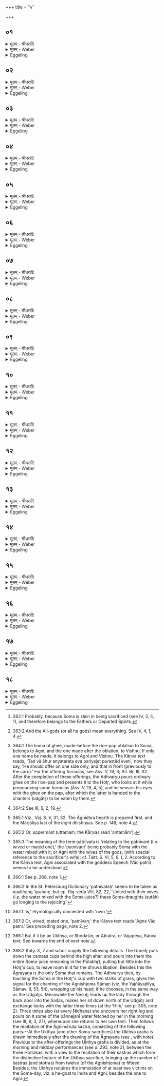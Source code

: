 +++
title = "२"

+++


## ०१
<details><summary>मूलम् - श्रीधरादि</summary>

सौम्ये᳘न चरु᳘णा प्र᳘चरति॥  
सो᳘मो वै᳘ देवा᳘नाᳫँ᳭ हविर᳘थैतत्सो᳘मायैव᳘ हवि᳘ष्क्रियते तथा᳘ ऽतः सोमो᳘ ऽनन्तर्हितो भवति चरु᳘र्भवति चरु᳘र्व्वै᳘ देवा᳘नाम᳘न्नमोदनो हि᳘ चरु᳘रोदनो हि᳘ प्रत्य᳘क्षम᳘न्नं त᳘स्माच्चरु᳘र्भवति॥
</details>

<details><summary>मूलम् - Weber</summary>

सौम्ये᳘न चरु᳘णा प्र᳘चरति॥  
सो᳘मो वै᳘ देवा᳘नाᳫं हविर᳘थैतत्सो᳘मायैव᳘ हवि᳘ष्क्रियते तथा᳘तः सोमो᳘ ऽनन्तर्हितो भवति चरु᳘र्भवति चरु᳘र्वै देवा᳘नाम᳘न्नमोदनो हि᳘ चरु᳘रोदनो हि᳘ प्रत्य᳘क्षम᳘न्नं त᳘स्माच्चरु᳘र्भवति॥
</details>

<details><summary>Eggeling</summary>

1. He proceeds with (the offering of) Soma's rice-pap; for Soma is the sacrificial food of the gods; and here now sacrificial food is prepared for Soma on his part; and thus Soma is not excluded therefrom. It is a rice-pap (caru), for rice-pap is food for the gods, since rice-pap is boiled rice, and boiled rice is clearly food: therefore it is a rice-pap.
</details>

## ०२
<details><summary>मूलम् - श्रीधरादि</summary>

ते᳘न न᳘ प्रातःसवने᳘ प्रच᳘रति॥  
न मा᳘ध्यन्दिने स᳘वन ऽएते वै᳘ देवा᳘नां नि᳘ष्केवल्ये स᳘वने य᳘त्प्रातःसवनं᳘ च मा᳘ध्यन्दिनं च स᳘वनं पितृदेव᳘त्यो वै सो᳘मः॥
</details>

<details><summary>मूलम् - Weber</summary>

ते᳘न न᳘ प्रातःसवने᳘ प्रच᳘रति॥  
न मा᳘ध्यन्दिने स᳘वन एते वै᳘ देवा᳘नां नि᳘ष्केवल्ये स᳘वने य᳘त्प्रातःसवनं᳘ च मा᳘ध्यन्दिनं च स᳘वनम् पितृदेव᳘त्यो वै सो᳘मः॥
</details>

<details><summary>Eggeling</summary>

2. Neither at the morning feast, nor at the midday feast does he offer it, for those two press-feasts, the morning feast and the midday feast, are the exclusive feasts of the gods; and Soma is sacred to the Fathers [^egg_845].

[^egg_845]: 363:1 Probably, because Soma is slain in being sacrificed (see IV, 3, 4, 1), and therefore belongs to the Fathers or Departed Spirits.
</details>

## ०३
<details><summary>मूलम् - श्रीधरादि</summary>

स य᳘त्प्रातःसवने᳘ वा प्रच᳘रेत्॥  
(न्मा᳘) मा᳘ध्यन्दिने वा स᳘वने सम᳘दᳫँ᳭ ह कुर्याद्देवे᳘भ्यश्च पितृ᳘भ्यश्च ते᳘न तृतीयसवने प्र᳘चरति व्वैश्वदेवं वै᳘ तृतीयसवनं त᳘था हा᳘समदं करोति᳘ नानुवा᳘क्याम᳘न्वाह सकृ᳘दु᳘ ह्येव प᳘राञ्चः पित᳘रस्त᳘स्मा᳘न्नानुवा᳘क्याम᳘न्वाह॥
</details>

<details><summary>मूलम् - Weber</summary>

स य᳘त्प्रातःसवने᳘ वा प्रच᳘रेत्॥  
मा᳘ध्यन्दिने वा स᳘वने सम᳘दᳫं ह कुर्याद्देवे᳘भ्यश्च पितृ᳘भ्यश्च ते᳘न तृतीयसवने प्र᳘चरति वैश्वदेवं वै᳘ तृतीयसवनं त᳘था हा᳘समदं करोतिॗ नानुवाॗक्याम᳘न्वाह सकृ᳘दुॗह्येव प᳘राञ्चः पित᳘रस्त᳘स्माॗन्नानुवाॗक्याम᳘न्वाह॥
</details>

<details><summary>Eggeling</summary>

3. But were he to offer it at the morning feast, or at the midday feast, he would cause discord between the gods and Fathers. He offers it at the evening feast, because the evening feast belongs to the All-gods [^egg_846]: thus he does not cause discord. He recites no invitatory prayer (but only an offering prayer), for the Fathers have passed away once for all: hence he recites no invitatory prayer.

[^egg_846]: 363:2 And the All-gods (or all he gods) mean everything. See IV, 4, 1, 4.
</details>

## ०४
<details><summary>मूलम् - श्रीधरादि</summary>

(हा᳘) अ᳘थ चतुर्गृहीतमा᳘ज्यं गृही᳘त्वा॥  
(त्वाश्रा᳘) आश्रा᳘व्याह घृत᳘स्य यजे᳘ति व्व᳘षट्कृते जुहोति तद्या ऽअ᳘तः प्रा᳘च्य ऽआ᳘हुतयो हुता भ᳘वन्ति ता᳘भ्य ऽए᳘वैत᳘दन्त᳘र्दधाति त᳘था हा᳘समदं करोति॥(शतम् २६००)
</details>

<details><summary>मूलम् - Weber</summary>

अ᳘थ चतुर्गृहीतमा᳘ज्यं गृहीॗत्वा॥  
आश्रा᳘व्याह घृत᳘स्य यजेति व᳘षट्कृते जुहोति तद्या अ᳘तः प्रा᳘च्य आ᳘हुतयो हुता भ᳘वन्ति ता᳘भ्य एॗवैत᳘दन्त᳘र्दधाति त᳘था हा᳘समदं करोति॥
</details>

<details><summary>Eggeling</summary>

4. Having, in the first place, taken ghee in four ladlings, and having called (on the Agnīdh) for the Śraushaṭ, he says, 'Recite the offering prayer of the ghee!' and offers as the Vashaṭ is uttered. Whatever oblations have been offered previous to this (caru), therefrom he separates this one (to Soma), and thus he causes no discord.
</details>

## ०५
<details><summary>मूलम् - श्रीधरादि</summary>

स आ᳘ज्यस्योपस्ती᳘र्य॥  
द्वि᳘श्चरोर᳘वद्यत्य᳘थोपरिष्टादा᳘ज्यस्याभि᳘घारयत्याश्रा᳘व्याह[[!!]] सौम्य᳘स्य यजे᳘ति व्व᳘षट्कृते जुहोति॥
</details>

<details><summary>मूलम् - Weber</summary>

स आ᳘ज्यस्योपस्ती᳘र्य॥  
द्वि᳘श्चरोर᳘वद्यत्य᳘थोप᳘रिष्टादा᳘ज्यस्याभि᳘घारयत्याश्रा᳘व्याह सौम्य᳘स्य यजे᳘ति व᳘षट्कृते जुहोति॥
</details>

<details><summary>Eggeling</summary>

5. Having poured (into the spoon) an 'underlayer' of ghee, he makes two cuttings from the rice-pap; and bastes them with ghee above. Having called for the Śraushaṭ, he says, 'Recite the offering prayer of the Saumya (rice-pap)!' and offers as the Vashaṭ is uttered.
</details>

## ०६
<details><summary>मूलम् - श्रीधरादि</summary>

(त्य) अथा᳘परं चतुर्गृहीतमा᳘ज्यं गृही᳘त्वा॥  
(त्वाश्रा᳘) आश्रा᳘व्याह घृत᳘स्य यजे᳘ति व्व᳘षट्कृते जुहोति तद्या ऽअ᳘त ऽऊर्ध्वा ऽआ᳘हुतीर्होष्यन्भ᳘वति ता᳘भ्य ऽए᳘वैत᳘दन्त᳘र्दधाति त᳘था हास᳘मदं करोति स य᳘दि काम᳘येतोभय᳘तः प᳘रियजेद्य᳘द्यु काम᳘येतान्यत᳘रतः[[!!]] प᳘रियजेत्॥
</details>

<details><summary>मूलम् - Weber</summary>

अथा᳘परं चतुर्गृहीतमा᳘ज्यं गृहीॗत्वा॥  
आश्रा᳘व्याह घृत᳘स्य यजे᳘ति व᳘षट्कृते जुहोति तद्या अ᳘त ऊर्ध्वा आ᳘हुतीर्होष्यन्भ᳘वति ता᳘भ्य एॗवैत᳘दन्त᳘र्दधाति त᳘था हास᳘मदं करोति स य᳘दि काम᳘येतोभय᳘तः प᳘रियजेद्य᳘द्यु काम᳘येतान्यतर᳘तः प᳘रियजेत्॥
</details>

<details><summary>Eggeling</summary>

6. He then takes ghee a second time by four ladlings, and having called for the Śraushaṭ, he says, 'Recite the offering prayer of the ghee!' and offers as the Vashaṭ is uttered. From whatever oblations he intends to offer hereafter, he thereby separates this one (to Soma), and thus he causes no discord. If he chooses, he may offer (ghee) on both sides (before and after the Soma's rice-pap); or, if he chooses, he may offer on one side only [^egg_847].

[^egg_847]: 364:1 The homa of ghee, made-before the rice-pap oblation to Soma, belongs to Agni, and the one made after the oblation, to Vishṇu. If only one homa be made, it belongs to Agni and Vishṇu. The Kāṇva text reads, 'Tad vā āhur anyatarata eva pariyajet purastād eveti,' now they say, 'He should offer on one side only, and that in front (previously to the caru).' For the offering formulas, see Āśv. V, 19, 3; Ait. Br. III, 32. After the completion of these offerings, the Adhvaryu pours ordinary ghee on the rice-pap and presents it to the Hotr̥, who looks at it while pronouncing some formulas (Āśv. V, 19, 4, 5), and he smears his eyes with the ghee on the pap, after which the latter is handed to the chanters (udgātr̥) to be eaten by them.
</details>

## ०७
<details><summary>मूलम् - श्रीधरादि</summary>

(द᳘) अ᳘थ प्रचरणी᳘ति स्रु᳘ग्भवति॥  
त᳘स्यां चतुर्गृहीतमा᳘ज्यं गृही᳘त्वा ऽध्वर्युः[[!!]] शालाकैर्धि᳘ष्ण्यान्व्या᳘घारयति तद्य᳘च्छालाकैर्धि᳘ष्ण्यान्व्याघार᳘यति य᳘दे᳘वैनानदो᳘ देवा ऽअ᳘ब्रुवंस्तृतीयसवने᳘ वो घृत्या᳘ ऽऽहुतिः प्रा᳘प्स्यति न᳘ सौम्या᳘ ऽपत्दृतो हि᳘ युष्म᳘त्सोमपीथस्ते᳘न सोमाहुतिं᳘ नार्हथे᳘ति᳘ सैनानेषा᳘ तृतीयसवन᳘ ऽएव घृत्या᳘ ऽऽहुतिः प्रा᳘प्नोति न᳘ सौम्या य᳘च्छालाकैर्धि᳘ष्ण्यान्व्याघार᳘यति ता᳘नेतै᳘रेव य᳘जुर्भिर्यथोपकीर्णं᳘ यथापूर्व्वं व्या᳘घारयति मार्जा᳘लीय ऽए᳘वोत्तमम्[[!!]]॥
</details>

<details><summary>मूलम् - Weber</summary>

अ᳘थ प्रचरणी᳘ति स्रु᳘ग्भवति॥  
त᳘स्यां चतुर्गृहीतमा᳘ज्यं गृहीॗत्वाध्वर्युः᳘ शालाकैर्धि᳘ष्ण्यान्व्या᳘घारयति तद्य᳘छालाकैर्धि᳘ष्ण्यान्व्याघार᳘यति य᳘देॗवैनानदो᳘ देवा अ᳘ब्रुवंस्तृतीयसवने᳘ वो घृत्या᳘हुतिः प्रा᳘प्स्यति न᳘ सौम्या᳘पहृतो हि᳘ युष्म᳘त्सोमपीथस्ते᳘न सोमाहुतिॗᳫंॗ सैनानेषा᳘ तृतीयसवन᳘ एव घृत्या᳘हुतिः प्रा᳘प्नोति न᳘ सौम्या य᳘छालाकैर्धि᳘ष्ण्यान्व्याघार᳘यति ता᳘नेतै᳘रेव य᳘जुर्भिर्यथोपकीर्णं᳘ यथापूर्वं व्या᳘घारयति मार्जाली᳘य एॗवोत्तम᳘म्॥
</details>

<details><summary>Eggeling</summary>

7. Now there is an offering-spoon called 'pracaraṇī.' Therein the Adhvaryu takes ghee by four ladlings (with the dipping-spoon) and pours it on the Dhishṇya hearths by means of fagots (held over them). The reason why he pours ghee on the hearths by means of fagots is this. Because, on a former occasion [^egg_848], the gods said to those (Gandharva

[^egg_848]: 364:2 See III, 6, 2, 19.

 Soma-wardens), 'At the third pressing an offering of ghee shall fall to your share, but not one of Soma, for the Soma-draught has been taken from you, wherefore ye are not worthy of a Soma-offering,' that same offering of ghee now falls to their share at the evening pressing, but not one of Soma, in that he pours ghee on the hearths by means of fagots. One after another, in the order in which they were thrown up, and with the same formulas [^egg_849], he pours ghee upon them; on the Mārjālīya last of all.

[^egg_849]: 365:1 Viz., Vāj. S. V, 31, 32. The Āgnīdhra hearth is prepared first, and the Mārjālīya last of the eight dhishṇyas. See p. 148, note 4.
</details>

## ०८
<details><summary>मूलम् - श्रीधरादि</summary>

तद्धै᳘के॥  
(क ऽ) आग्नीध्री᳘ये पु᳘नरा᳘घारयन्त्यु᳘दग्न ऽइदं क᳘र्मानुसं᳘तिष्ठाता ऽइ᳘ति त᳘दु त᳘था न᳘ कुर्यान्मार्जाली᳘य ऽए᳘वोत्तमम्[[!!]]॥
</details>

<details><summary>मूलम् - Weber</summary>

तद्धै᳘के॥  
आग्नीध्री᳘ये पु᳘नरा᳘घारयन्त्यु᳘दग्न इदं क᳘र्मानुसं᳘तिष्ठाता इ᳘ति त᳘दु त᳘था न᳘ कुर्यान्मार्जाली᳘य एॗवोत्त᳘मम्॥
</details>

<details><summary>Eggeling</summary>

8. Now some make a second pouring on the Āgnīdhrīya hearth, thinking, 'In the North (or upwards) shall this sacred work of ours be accomplished!' but let him not do it in this way, but rather the Mārjālīya last [^egg_850].

[^egg_850]: 365:2 Or, uppermost (uttamam; the Kāṇvas read 'antamām').
</details>

## ०९
<details><summary>मूलम् - श्रीधरादि</summary>

(मᳫँ᳭) स य᳘त्राध्वर्युः᳘॥  
शालाकैर्धिष्ण्या᳘न्व्याघार᳘यति[[!!]] त᳘त्प्रतिप्रस्थाता᳘ पात्नीवतं ग्र᳘हं गृ᳘ह्णाति यज्ञाद्वै᳘ प्र᳘जाः प्रजायन्ते[[!!]] यज्ञा᳘त्प्रजा᳘यमाना मिथुनात्प्र᳘जायन्ते मिथुना᳘त्प्रजा᳘यमाना ऽअन्ततो᳘ यज्ञ᳘स्य प्र᳘जायन्ते त᳘देना ऽएत᳘दन्ततो᳘ यज्ञ᳘स्य मिथुना᳘त्प्रज᳘ननात्प्र᳘जनयति त᳘स्मान्मिथुना᳘त्प्रज᳘ननादन्ततो᳘ यज्ञ᳘स्येमाः᳘ प्रजाः प्र᳘जायन्ते त᳘स्मात्पात्नीवतं᳘ गृह्णाति॥
</details>

<details><summary>मूलम् - Weber</summary>

स य᳘त्राध्वर्युः᳟॥  
शालाकैर्धि᳘ष्ण्यान्व्याघार᳘यति त᳘त्प्रतिप्रस्थाता᳘ पात्नीवतं ग्र᳘हं गृह्णाति यज्ञाद्वै᳘ प्रजाः प्र᳘जायन्ते यज्ञा᳘त्प्रजा᳘यमाना मिथुनात्प्र᳘जायन्ते मिथुना᳘त्प्रजा᳘यमाना अन्ततो᳘ यज्ञ᳘स्य प्र᳘जायन्ते त᳘देना एत᳘दन्ततो᳘ यज्ञ᳘स्य मिथुना᳘त्प्रज᳘ननात्प्र᳘जनयति त᳘स्मान्मिथुना᳘त्प्रज᳘ननादन्ततो᳘ यज्ञ᳘स्येमाः᳘ प्रजाः प्र᳘जायन्ते त᳘स्मात्पात्नीवतं᳘ गृह्णाति॥
</details>

<details><summary>Eggeling</summary>

9. Now, while the Adhvaryu pours ghee on the hearths by means of fagots, the Pratiprasthātr̥ draws the Pātnīvata [^egg_851] cup. For from the sacrifice creatures are produced; and being produced from the sacrifice, they are produced from union; and being produced from union, they are produced from the hind part of the sacrifice;--hence he thereby produces them from a productive union, from the hind part of the sacrifice: therefore he draws the Pātnīvata cup.

[^egg_851]: 365:3 The meaning of the term pātnīvata is 'relating to the patnīvant (i.e. wived or mated one),' the 'patnīvant' being probably Soma with the water mixed with it; or Agni with the wives of the gods, (with special reference to the sacrificer's wife); cf. Taitt. S. VI, 5, 8, I, 2. According to the Kāṇva text, Agni associated with the goddess Speech (Vāc patnī) seems to be understood.
</details>

## १०
<details><summary>मूलम् - श्रीधरादि</summary>

तं वा᳘ ऽउपाᳫँ᳭शुपात्रे᳘ण गृह्णाति॥  
य᳘दि सावित्र᳘मुपाᳫँ᳭शुपात्रे᳘ण गृह्णीया᳘दन्तर्यामपात्रे᳘णैतं य᳘दि सावित्र᳘मन्तर्यामपात्रे᳘ण गृह्णीया᳘दुपᳫँ᳭शुपात्रे᳘णैत᳘ᳫँ᳭ समान᳘ᳫं᳘[[!!]] ह्येतद्य᳘दुपाᳫँ᳭श्वन्तर्यामौ᳘ प्राणो हि यो वै᳘ प्राणः स᳘ ऽउदानो व्वृ᳘षा वै᳘ प्राणो यो᳘षा प᳘त्नी मिथुन᳘मे᳘वैत᳘त्प्रज᳘ननं क्रियते॥
</details>

<details><summary>मूलम् - Weber</summary>

तं वा᳘ उपांशुपात्रे᳘ण गृह्णाति॥  
य᳘दि सावित्र᳘मुपांशुपात्रे᳘ण गृह्णीया᳘दन्तर्यामपात्रे᳘णैतं य᳘दि सावित्र᳘मन्तर्यामपात्रे᳘ण गृह्णीया᳘दुपांशुपात्रे᳘णैत᳘ᳫं᳘ समाॗनᳫं ह्येतद्य᳘दुपांश्वन्तर्यामौ᳘ प्राणो हि यो वै᳘ प्राणः स᳘ उदानो वृषा वै᳘ प्राणो यो᳘षा प᳘त्नी मिथुन᳘मेॗवैत᳘त्प्रज᳘ननं क्रियते॥
</details>

<details><summary>Eggeling</summary>

10. He draws it with the Upāṁśu vessel. If he

draws the Sāvitra libation with the Upāṁśu vessel, (he draws) this one with the Antaryāma vessel; and if he draws the Sāvitra with the Antaryāma vessel (he draws) this one with the Upāṁśu vessel;--for one and the same indeed are the Upāṁśu and Antaryāma, being breath, and that which is the out-breathing is also the in-breathing. Now the breath (prāṇa, masc.) is male, and the wife is female: a productive union is thus brought about.
</details>

## ११
<details><summary>मूलम् - श्रीधरादि</summary>

तं वा᳘ ऽअपुरोरु᳘क्कं गृह्णाति॥  
व्वीर्यं᳘ वै᳘ पुरोरुङ्ने᳘त्स्त्रीषु᳘ व्वीर्यं᳘ द᳘धानी᳘ति त᳘स्मादपुरोरु᳘क्कं गृह्णाति॥
</details>

<details><summary>मूलम् - Weber</summary>

तं वा᳘ अपुरोरु᳘क्कं गृह्णाति॥  
वीर्यं᳘ वै᳘ पुरोरुङ्ने᳘त्स्त्रीषु᳘ वीर्यं᳘ द᳘धानी᳘ति त᳘स्मादपुरोरु᳘क्कं गृह्णाति॥
</details>

<details><summary>Eggeling</summary>

11. He draws it without a puroruc [^egg_852],---the puroruc being manhood,--lest he should bestow manhood on women: therefore he draws it without a puroruc.

[^egg_852]: 366:1 See p. 268, note 1.
</details>

## १२
<details><summary>मूलम् - श्रीधरादि</summary>

(त्य) अथा᳘तो गृह्णा᳘त्येव᳘॥  
(वो) उपयाम᳘गृहीतो ऽसि बृ᳘हस्प᳘तिसुतस्य देव सोम त ऽइ᳘ति ब्र᳘ह्म वै बृ᳘हस्प᳘तिर्ब्र᳘ह्मप्रसूतस्य देव सोम त ऽइत्ये᳘वैत᳘दाहे᳘न्दोरिन्द्रिया᳘वत इ᳘ति व्वीर्य᳘वत ऽइ᳘त्ये᳘वैत᳘दाह यदाहे᳘न्दोरिन्द्रिया᳘वत इ᳘ति पत्नीवतो[[!!]] ग्र᳘हा२ँ॥ ऽऋध्यासमि᳘ति न᳘ संप्रति प᳘त्नीभ्यो गृह्णाति ने᳘त्स्त्रीषु व्वी᳘र्यं[[!!]] द᳘धानी᳘ति त᳘स्मान्न᳘ सम्प्रति प᳘त्नीभ्यो गृह्णाति॥
</details>

<details><summary>मूलम् - Weber</summary>

अथा᳘तो गृह्णा᳘त्येव᳟॥  
उपयाम᳘गृहीतो ऽसि बृ᳘हस्प᳘तिसुतस्य देव सोम त इ᳘ति ब्र᳘ह्म वै बृ᳘हस्प᳘तिर्ब्र᳘ह्मप्रसूतस्य देव सोम त इत्येॗवैत᳘दाहे᳘न्दोरिन्द्रिया᳘वत इ᳘ति वीर्य᳘वत इ᳘त्येॗवैत᳘दाह यदाहे᳘न्दोरिन्द्रिया᳘वत इ᳘ति प᳘त्नीवतो ग्र᳘हां ऋध्यासमि᳘ति न᳘ सम्प्रति प᳘त्नीभ्यो गृह्णाति ने᳘त्स्त्रीषु वीर्यं᳘ द᳘धानी᳘ति त᳘स्मान्न᳘ सम्प्रति प᳘त्नीभ्यो गृह्णाति॥
</details>

<details><summary>Eggeling</summary>

12. He thus draws it from that (Āgrayaṇa graha) with (Vāj. S. VIII, 9), 'Thou art taken with a support: Of thee, divine Soma, begotten by Br̥haspati'--Br̥haspati is the priesthood: of thee, divine Soma, the priest-begotten' he thereby means to say--'Of thee, the potent juice of the powerful (manly) juice' he means to say when he says 'of thee, the potent juice'--'May I prosper the draughts of thee, the mated one [^egg_853]!' he does not now draw it for the wives, lest he should bestow manhood on women: therefore he does not now draw it for the wives.

[^egg_853]: 366:2 In the St. Petersburg Dictionary 'patnīvataḥ' seems to be taken as qualifying 'grahān;' but cp. Rig-veda VIII, 82, 22, 'United with their wives (i.e. the water mixed with the Soma-juice?) these Soma-draughts (sutāḥ) go longing to the rejoicing.'
</details>

## १३
<details><summary>मूलम् - श्रीधरादि</summary>

(त्य᳘) अ᳘थ यः᳘ प्रचरण्या᳘ᳫँ᳘ सᳫँ᳭स्रवः प᳘रिशिष्टो भ᳘वति॥  
ते᳘नैनᳫँ᳭ श्रीणाति स᳘मर्धयति वा᳘ ऽअन्यान्ग्र᳘हाञ्छ्रीणन्न᳘थैतं᳘ व्यर्धयति[[!!]] व्व᳘ज्रो वा ऽआ᳘ज्यमेते᳘न वै᳘ देवा व्व᳘ज्रेणा᳘ज्येना᳘घ्नन्नेव प᳘त्नीर्नि᳘राक्ष्णुवंस्ता᳘ हता नि᳘रष्टा᳘ नात्म᳘नश्च᳘नैशत न᳘ दाय᳘स्य च᳘नैशत त᳘थो ऽए᳘वैष᳘ ऽएते᳘न व्व᳘ज्रेणा᳘ज्येन ह᳘न्त्येव प᳘त्नीर्नि᳘रक्ष्णोति ता᳘ हता नि᳘रष्टा᳘ नात्म᳘नश्च᳘नेशते न᳘ दाय᳘स्य च᳘नेशते॥
</details>

<details><summary>मूलम् - Weber</summary>

अ᳘थ यः᳘ प्रचरण्या᳘ᳫं᳘ संस्रवः प᳘रिशिष्टो भ᳘वति॥  
ते᳘नैनं श्रीणाति स᳘मर्धयति वा᳘ अन्यान्ग्र᳘हाञ्छ्रीणान्न᳘थैतं᳘ व्य᳘र्धयति व᳘ज्रो वा आ᳘ज्यमेते᳘न वै᳘ देवा व᳘ज्रेणा᳘ज्येन :!घ्नन्नेव प᳘त्नीर्नि᳘राक्ष्णुवंस्ता᳘ हता नि᳘रष्टाॗ नात्म᳘नश्चॗनैशत न दाय᳘स्य चॗनैशत त᳘थो एॗवैष᳘ एते᳘न व᳘ज्रेणा᳘ज्येन ह᳘न्त्येव प᳘त्नीर्नि᳘रक्ष्णोति ता᳘ हता नि᳘रष्टाॗ नात्म᳘नश्चॗनेशते न᳘ दाय᳘स्य चॗनेशते॥
</details>

<details><summary>Eggeling</summary>

13. He (the Adhvaryu) then mixes it with the residue (of ghee) which is left in the pracaraṇī spoon. Now other libations he completes by mixing, but this one he diminishes; for ghee is a thunderbolt,

and by that thunderbolt, the ghee, the gods smote the wives and unmanned them, and thus smitten and unmanned they neither owned any self nor did they own any heritage. And in like manner does he now, by that thunderbolt, the ghee, smite the wives and unman them; and thus smitten and unmanned, they neither own [^egg_854] any self nor do they own any heritage.

[^egg_854]: 367:1 'īś,' etymologically connected with 'own.'
</details>

## १४
<details><summary>मूलम् - श्रीधरादि</summary>

स᳘ श्रीणाति॥  
(त्य) अहं᳘ पर᳘स्तादह᳘मव᳘स्ताद्य᳘दन्त᳘रिक्षं[[!!]] त᳘दु मे पि᳘ता ऽभूत्। अहᳫँ᳭ सू᳘र्यमुभय᳘तो ददर्शाहं᳘ देवा᳘नां परमं गु᳘हा यदि᳘ति स य᳘दह᳘महमि᳘ति श्रीणा᳘ति पु᳘ᳫं᳘स्वे᳘वैत᳘द्वी᳘र्यं[[!!]] दधाति॥
</details>

<details><summary>मूलम् - Weber</summary>

स᳘ श्रीणाति॥  
अह᳘म् पर᳘स्तादह᳘मव᳘स्ता᳘द्य᳘दन्त᳘रिक्षं त᳘दु मे पि᳘ताभूत् अहᳫं सू᳘र्यमुभय᳘तो ददर्शाहं᳘ देवा᳘नाम् परमम् गु᳘हा यदि᳘ति स य᳘दह᳘महमि᳘ति श्रीणा᳘ति पुॗᳫंॗस्वेॗवैत᳘द्वीर्यं᳘ दधाति॥
</details>

<details><summary>Eggeling</summary>

14. He mixes it, with (Vāj. S. VIII, 9), 'I am above, I am below; and what space there is between, that was my father;--I saw the sun on both sides: I am what is highest to the gods in secret.' In that he mixes with 'I--I,' thereby he bestows manhood on men.
</details>

## १५
<details><summary>मूलम् - श्रीधरादि</summary>

(त्य᳘) अ᳘थाहा᳘ग्नीत्पात्नीवत᳘स्य यजे᳘ति॥  
वृ᳘षा वा᳘ ऽअग्नीद्यो᳘षा प᳘त्नी मिथुन᳘मे᳘वैत᳘त्प्रज᳘ननं क्रियते स᳘ जुहोत्यग्ना ३ऽइ प᳘त्नीवन्नि᳘ति व्वृ᳘षा वा᳘ अग्निर्यो᳘षा प᳘त्नी मिथुन᳘मे᳘वैत᳘त्प्रज᳘ननं क्रियते॥
</details>

<details><summary>मूलम् - Weber</summary>

अ᳘थाहा᳘ग्नीत्पात्नीवत᳘स्य यजे᳘ति॥  
वृ᳘षा वा᳘ अग्नीद्यो᳘षा प᳘त्नी मिथुन᳘मेॗवैत᳘त्प्रज᳘ननं क्रियते स᳘ जुहोत्यग्ना इ प᳘त्नीव्न्नि᳘ति वृ᳘षा वा᳘ अग्निर्यो᳘षा प᳘त्नी मिथुन᳘मेॗवैत᳘त्प्रज᳘ननं क्रियते॥
</details>

<details><summary>Eggeling</summary>

15. He then says, 'Agnīdh, pronounce the offering prayer of the Pātnīvata!' The Agnīdh is male, and the wife is female: thus a productive union is brought about. He offers with (Vāj. S. VIII, 10), 'O Agni, wife-leader [^egg_855]!'--Agni is male, and the wife is female: thus a productive union is brought about.

[^egg_855]: 367:2 Or, wived, mated one, 'patnīvan;' the Kāṇva text reads 'Agne Vāc patni.' See preceding page, note 2.
</details>

## १६
<details><summary>मूलम् - श्रीधरादि</summary>

सजू᳘र्देवे᳘न त्वष्ट्रे᳘ति॥  
त्व᳘ष्टा वै᳘ सिक्तᳫँ᳭ रे᳘तो व्वि᳘करोति त᳘देष᳘ ऽए᳘वैतत्सिक्त᳘ᳫँ᳘ रे᳘तो व्वि᳘करोति सो᳘मं पिब स्वाहे᳘त्युत्तरार्द्धे᳘ जुहोति या इ᳘तरा आ᳘हुतयस्ते᳘ देवा ऽअ᳘थैताः प᳘त्न्य ऽए᳘वमिव[[!!]] हि᳘ मिथुनं᳘ कॢप्त᳘मुत्तरतो हि स्त्री पु᳘माᳫँ᳭समुपशे᳘त ऽआ᳘हरत्यध्वर्यु᳘रग्नी᳘धे भक्षᳫँ᳭ स᳘ ऽआहा᳘ध्वर्य ऽउ᳘प मा ऽऽह्वयस्वे᳘ति तं न᳘ प्रत्यु᳘पह्वयेत को हि᳘ हत᳘स्य नि᳘रष्टस्य प्रत्युपहवस्तं वै प्र᳘त्येवो᳘पह्वयेत जु᳘ह्वत्यस्याग्नौ व्व᳘षट्कुर्वन्ति त᳘स्मात्प्र᳘त्येवो᳘पह्वयेत॥
</details>

<details><summary>मूलम् - Weber</summary>

सजू᳘र्देवे᳘न त्वष्ट्रे᳘ति॥  
त्व᳘ष्टा वै᳘ सिक्तं रे᳘तो वि᳘करोति त᳘देष᳘ एॗवैत᳘त्सिक्तं रे᳘तो वि᳘करोति सो᳘मम् पिब स्वाहे᳘त्युत्तरार्धे᳘ जुहोति या इ᳘तरा आ᳘हुतयस्ते᳘ देवा अ᳘थैताः प᳘त्न्य एव᳘मिव हि᳘ मिथुनं᳘ कॢप्त᳘मुत्तरतो हि स्त्री पु᳘मांसमुपशे᳘त आ᳘हरत्यध्वर्यु᳘रग्नी᳘धे भक्षᳫं स᳘ आहा᳘ध्वर्य उ᳘प मा ह्वयस्वे᳘ति तं न᳘ प्रत्यु᳘पह्वयेत को हि᳘ हत᳘स्य नि᳘रष्टस्य प्रत्युपहवस्तं वै प्र᳘त्येवो᳘पह्वयेत जु᳘ह्वत्यस्याग्नौ व᳘षट्कुर्वन्ति त᳘स्मात्प्र᳘त्येवो᳘पह्वयेत॥
</details>

<details><summary>Eggeling</summary>

16. 'Together with the divine Tvashṭr̥'--for Tvashṭr̥ transforms the cast seed: thus he thereby transforms the cast seed;--'drink the Soma, Hail!' therewith he offers on the north (left) part (of the fire); what other offerings there are, they are the gods, and these are the wives: thus alone it is a proper union, since the woman lies on the left (north) side of the man. The Adhvaryu takes a draught of Soma to the Agnīdh, and the latter says, 'Adhvaryu, invite me!' [It might be said

that] he should not invite him, since how can there be an invitation of one smitten and unmanned? He should nevertheless invite him: they offer in his fire, and utter the Vashaṭ,--therefore he should invite him.
</details>

## १७
<details><summary>मूलम् - श्रीधरादि</summary>

(ता᳘) अ᳘थ सम्प्रे᳘ष्यति॥  
(त्य᳘) अ᳘ग्नीन्ने᳘ष्टुरुप᳘स्थमा᳘सीद ने᳘ष्टः प᳘त्नीमुदा᳘नयोद्गात्रा सं᳘ख्यापयो᳘न्नेतर्हो᳘तुश्चमस᳘मनू᳘न्नय सो᳘मं मा᳘ ऽतिरीरिच इ᳘ति य᳘द्यग्निष्टोमः स्यात्[[!!]]॥
</details>

<details><summary>मूलम् - Weber</summary>

अ᳘थ स᳘म्प्रेष्यति॥  
अ᳘ग्नीन्ने᳘ष्टुरुप᳘स्थमा᳘सीद ने᳘ष्टः प᳘त्नीमुदा᳘नयोद्गात्रा सं᳘ख्यापयो᳘न्नेतर्हो᳘तुश्चमस᳘मनू᳘न्नय सो᳘मम् मातिरीरिच इ᳘ति य᳘द्यग्निष्टोमः स्या᳘त्॥
</details>

<details><summary>Eggeling</summary>

17. He then gives orders, 'Agnīdh, sit in the Neshṭr̥'s lap! Neshṭr̥, lead up the lady, and make her exchange looks with the Udgātr̥! Unnetr̥, fill up the Hotr̥'s cup, and let no Soma-juice remain!' Thus, if it be an Agnishṭoma sacrifice.
</details>

## १८
<details><summary>मूलम् - श्रीधरादि</summary>

(द्य) य᳘द्यु᳘क्थ्यः[[!!]] स्या᳘त्॥  
(त्सो᳘) सो᳘मं प्रभा᳘वये᳘ति[[!!]] ब्रूयात्स बि᳘भ्रदे᳘वैतत्पा᳘त्रमग्नीन्ने᳘ष्टुरुप᳘स्थमा᳘सीदत्यग्निर्व्वा᳘ ऽएष᳘ निदा᳘नेन यदा᳘ग्नीध्रो यो᳘षा ने᳘ष्टा व्वृ᳘षा वा᳘ ऽअग्नीद्यो᳘षा ने᳘ष्टा मिथुन᳘मे᳘वैत᳘त्प्रज᳘ननं क्रियत ऽउदा᳘नयति ने᳘ष्टा प᳘त्नीं ता᳘मुद्गात्रा सं᳘ख्यापयति प्रजा᳘पतिर्व्वृ᳘षा ऽसि रे᳘तोधा रे᳘तो म᳘यि धेही᳘ति प्रजा᳘पतिर्व्वा᳘ ऽउद्गाता यो᳘षा प᳘त्नी मिथुन᳘मे᳘वैत᳘त्प्रज᳘ननं क्रियते॥
</details>
<details><summary>मूलम् - Weber</summary>

य᳘द्युक्थ्यः᳘ स्या᳘त्॥  
सो᳘मम् प्र᳘भावये᳘ति ब्रूयात्स बि᳘भ्रदेॗवैतत्पा᳘त्रमग्नीन्ने᳘ष्टुरुप᳘स्थमा᳘सीदत्यग्निर्वा᳘ एष᳘ निदा᳘नेन यदा᳘ग्नीध्रो यो᳘षा ने᳘ष्टा वृ᳘षा वा᳘ अग्नीद्यो᳘षा ने᳘ष्टा मिथुन᳘मेॗवैत᳘त्प्रज᳘ननं क्रियत उदा᳘नयति ने᳘ष्टा प᳘त्नीं ता᳘मुद्गात्रा सं᳘ख्यापयति प्रजा᳘पतिर्वृ᳘षासि रेतोधा रे᳘तो म᳘यि धेही᳘ति प्रजा᳘पतिर्वा᳘ उद्गाता यो᳘षा प᳘त्नी मिथुन᳘मेॗवैत᳘त्प्रज᳘ननं क्रियते॥
</details>
<details><summary>Eggeling</summary>

18. But if it be an Ukthya [^egg_856], let him say, 'Lengthen out the Soma!'--Holding the same vessel (from which the Pātnīvata libation was made, the Agnīdh) sits down in the Neshṭr̥'s lap,--for he, the Agnīdh, is in reality Agni, and the Neshṭr̥ is female: the Agnīdh is male, and the Neshṭr̥ female,--a productive union is thus brought about. The Neshṭr̥ leads up the lady and makes her exchange looks with the Udgātr̥ [^egg_857], with 'Thou art Prajāpati, the

[^egg_856]: 368:1 But if it be an Ukthya, or Shodaśin, or Atirātra, or Vājapeya, Kāṇva text. See towards the end of next note.

[^egg_857]: 368:2 Kāty. X, 7 and schol. supply the following details. The Unnetr̥ puts down the camasa cups behind the high altar, and pours into them the entire Soma-juice remaining in the Pūtabhr̥t, putting but little into the Hotr̥'s cup, to leave room in it for the dhruva libation. Besides this the Āgrayaṇa is the only Soma that remains. The Adhvaryu then, by touching the Soma in the Hotr̥'s cup with two stalks of grass, gives the signal for the chanting of the Agnishṭoma Sāman (viz. the Yajñāyajñīya, Sāmav. II, 53, 54), wrapping up his head, if he chooses, in the same way as the Udgātr̥s. Meanwhile the Neshṭr̥ leads up the lady through the back door into the Sadas, makes her sit down north of the Udgātr̥ and exchange looks with the latter three times (at the 'Hiṁ,' see p. 308, note 2). Three times also (at every Nidhana) she uncovers her right leg and pours on it some of the pānnejanī water fetched by her in the morning (see III, 9, 3, 27),  whereupon she returns to her own tent. Then follows the recitation of the Āgnimāruta śastra, consisting of the following parts:--At the Ukthya (and other Soma-sacrifices) the Ukthya graha is drawn immediately after the drawing of the Āgrayaṇa (see , with note). Previous to the after-offerings the Ukthya graha is divided, as at the morning and midday performances (see p. 293, note 2), between the three Hotrakas, with a view to the recitation of their śastras which form the distinctive feature of the Ukthya sacrifice, bringing up the number of śastras (and stotras) from twelve (of the Agnishṭoma) to fifteen. Besides, the Ukthya requires the immolation of at least two victims on the Soma-day, viz. a he-goat to Indra and Agni, besides the one to Agni.

male, the bestower of seed: lay thou seed into me!' The Udgātr̥ is Prajāpati, and the lady is a woman: a productive union is thus brought about.
</details>

